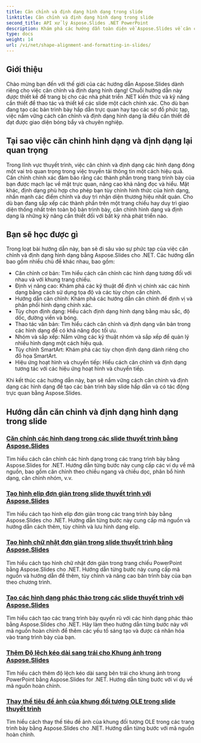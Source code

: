 ```yaml
---
title: Căn chỉnh và định dạng hình dạng trong slide
linktitle: Căn chỉnh và định dạng hình dạng trong slide
second_title: API xử lý Aspose.Slides .NET PowerPoint
description: Khám phá các hướng dẫn toàn diện về Aspose.Slides về căn chỉnh và định dạng hình dạng trong các ứng dụng .NET. Tìm hiểu cách căn chỉnh và định dạng hình dạng một cách dễ dàng, nâng cao độ chính xác cho bản trình bày slide của bạn.
type: docs
weight: 14
url: /vi/net/shape-alignment-and-formatting-in-slides/
---
```


## Giới thiệu

Chào mừng bạn đến với thế giới của các hướng dẫn Aspose.Slides dành riêng cho việc căn chỉnh và định dạng hình dạng! Chuỗi hướng dẫn này được thiết kế để trang bị cho các nhà phát triển .NET kiến thức và kỹ năng cần thiết để thao tác và thiết kế các slide một cách chính xác. Cho dù bạn đang tạo các bản trình bày hấp dẫn trực quan hay tạo các sơ đồ phức tạp, việc nắm vững cách căn chỉnh và định dạng hình dạng là điều cần thiết để đạt được giao diện bóng bẩy và chuyên nghiệp.

## Tại sao việc căn chỉnh hình dạng và định dạng lại quan trọng

Trong lĩnh vực thuyết trình, việc căn chỉnh và định dạng các hình dạng đóng một vai trò quan trọng trong việc truyền tải thông tin một cách hiệu quả. Căn chỉnh chính xác đảm bảo rằng các thành phần trong trang trình bày của bạn được mạch lạc về mặt trực quan, nâng cao khả năng đọc và hiểu. Mặt khác, định dạng phù hợp cho phép bạn tùy chỉnh hình thức của hình dạng, nhấn mạnh các điểm chính và duy trì nhận diện thương hiệu nhất quán. Cho dù bạn đang sắp xếp các thành phần trên một trang chiếu hay duy trì giao diện thống nhất trên toàn bộ bản trình bày, căn chỉnh hình dạng và định dạng là những kỹ năng cần thiết đối với bất kỳ nhà phát triển nào.

## Bạn sẽ học được gì

Trong loạt bài hướng dẫn này, bạn sẽ đi sâu vào sự phức tạp của việc căn chỉnh và định dạng hình dạng bằng Aspose.Slides cho .NET. Các hướng dẫn bao gồm nhiều chủ đề khác nhau, bao gồm:

- Căn chỉnh cơ bản: Tìm hiểu cách căn chỉnh các hình dạng tương đối với nhau và với khung trang chiếu.
- Định vị nâng cao: Khám phá các kỹ thuật để định vị chính xác các hình dạng bằng cách sử dụng tọa độ và các tùy chọn căn chỉnh.
- Hướng dẫn căn chỉnh: Khám phá các hướng dẫn căn chỉnh để định vị và phân phối hình dạng chính xác.
- Tùy chọn định dạng: Hiểu cách định dạng hình dạng bằng màu sắc, độ dốc, đường viền và bóng.
- Thao tác văn bản: Tìm hiểu cách căn chỉnh và định dạng văn bản trong các hình dạng để có khả năng đọc tối ưu.
- Nhóm và sắp xếp: Nắm vững các kỹ thuật nhóm và sắp xếp để quản lý nhiều hình dạng một cách hiệu quả.
- Tùy chỉnh SmartArt: Khám phá các tùy chọn định dạng dành riêng cho đồ họa SmartArt.
- Hiệu ứng hoạt hình và chuyển tiếp: Hiểu cách căn chỉnh và định dạng tương tác với các hiệu ứng hoạt hình và chuyển tiếp.

Khi kết thúc các hướng dẫn này, bạn sẽ nắm vững cách căn chỉnh và định dạng các hình dạng để tạo các bản trình bày slide hấp dẫn và có tác động trực quan bằng Aspose.Slides.

## Hướng dẫn căn chỉnh và định dạng hình dạng trong slide
### [Căn chỉnh các hình dạng trong các slide thuyết trình bằng Aspose.Slides](./aligning-shapes/)
Tìm hiểu cách căn chỉnh các hình dạng trong các trang trình bày bằng Aspose.Slides for .NET. Hướng dẫn từng bước này cung cấp các ví dụ về mã nguồn, bao gồm căn chỉnh theo chiều ngang và chiều dọc, phân bổ hình dạng, căn chỉnh nhóm, v.v.
### [Tạo hình elip đơn giản trong slide thuyết trình với Aspose.Slides](./creating-simple-ellipse-shape/)
Tìm hiểu cách tạo hình elip đơn giản trong các trang trình bày bằng Aspose.Slides cho .NET. Hướng dẫn từng bước này cung cấp mã nguồn và hướng dẫn cách thêm, tùy chỉnh và lưu hình dạng elip.
### [Tạo hình chữ nhật đơn giản trong slide thuyết trình bằng Aspose.Slides](./creating-simple-rectangle-shape/)
Tìm hiểu cách tạo hình chữ nhật đơn giản trong trang chiếu PowerPoint bằng Aspose.Slides cho .NET. Hướng dẫn từng bước này cung cấp mã nguồn và hướng dẫn để thêm, tùy chỉnh và nâng cao bản trình bày của bạn theo chương trình.
### [Tạo các hình dạng phác thảo trong các slide thuyết trình với Aspose.Slides](./creating-sketched-shapes/)
Tìm hiểu cách tạo các trang trình bày quyến rũ với các hình dạng phác thảo bằng Aspose.Slides cho .NET. Hãy làm theo hướng dẫn từng bước này với mã nguồn hoàn chỉnh để thêm các yếu tố sáng tạo và được cá nhân hóa vào trang trình bày của bạn.
### [Thêm Độ lệch kéo dài sang trái cho Khung ảnh trong Aspose.Slides](./adding-stretch-offset-left-picture-frame/)
Tìm hiểu cách thêm độ lệch kéo dài sang bên trái cho khung ảnh trong PowerPoint bằng Aspose.Slides for .NET. Hướng dẫn từng bước với ví dụ về mã nguồn hoàn chỉnh.
### [Thay thế tiêu đề ảnh của khung đối tượng OLE trong slide thuyết trình](./substituting-picture-title-ole-object-frame/)
Tìm hiểu cách thay thế tiêu đề ảnh của khung đối tượng OLE trong các trang trình bày bằng Aspose.Slides cho .NET. Hướng dẫn từng bước với mã nguồn hoàn chỉnh.